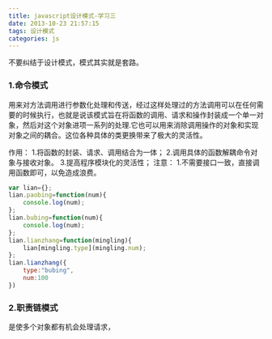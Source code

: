 ```yaml
---
title: javascript设计模式-学习三
date: 2013-10-23 21:57:15
tags: 设计模式
categories: js
---
```


不要纠结于设计模式，模式其实就是套路。

<!--more-->
### 1.命令模式 ###
用来对方法调用进行参数化处理和传送，经过这样处理过的方法调用可以在任何需要的时候执行，也就是说该模式旨在将函数的调用、请求和操作封装成一个单一对象，然后对这个对象进项一系列的处理.它也可以用来消除调用操作的对象和实现对象之间的耦合。这位各种具体的类更换带来了极大的灵活性。

作用：
1.将函数的封装、请求、调用结合为一体；
2.调用具体的函数解耦命令对象与接收对象。
3.提高程序模块化的灵活性；
注意：
1.不需要接口一致，直接调用函数即可，以免造成浪费。
```javascript
var lian={};
lian.paobing=function(num){
    console.log(num);
};
lian.bubing=function(num){
    console.log(num);
};
lian.lianzhang=function(mingling){
    lian[mingling.type](mingling.num);
};
lian.lianzhang({
    type:"bubing",
    num:100
})

```
### 2.职责链模式 ###
是使多个对象都有机会处理请求，
